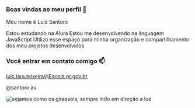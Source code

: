 ### Boas vindas ao meu perfil 🌻
Meu nome é Luiz Santoro

Estou estudando na Alura
Estou me desenvolvendo na linguagem JavaScript
Utilizo esse espaço para minha organização e compartilhamento dos meu projetos desenvolvidos
### Você entrar em contato comigo 📫
luiz.lara.teixeira@Escola.pr.gov.br

@santoro.av

![sejamos como os girassois, sempre indo em direção a luz](https://media.tenor.com/flo46AolzK4AAAAd/good-night.gif)
